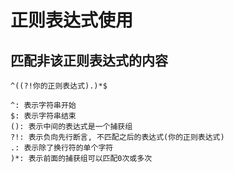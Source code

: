 # 正则表达式使用

## 匹配非该正则表达式的内容

```regular
^((?!你的正则表达式).)*$
```

```explain
^: 表示字符串开始
$: 表示字符串结束
(): 表示中间的表达式是一个捕获组
?!: 表示负向先行断言, 不匹配之后的表达式(你的正则表达式)
.: 表示除了换行符的单个字符
)*: 表示前面的捕获组可以匹配0次或多次
```

